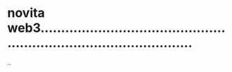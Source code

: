 # novita web3..........................................................................................
..
